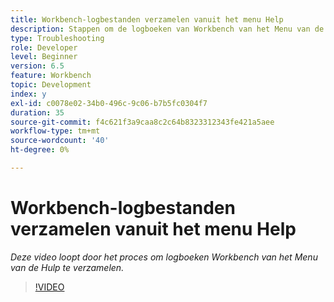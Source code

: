 ```yaml
---
title: Workbench-logbestanden verzamelen vanuit het menu Help
description: Stappen om de logboeken van Workbench van het Menu van de Hulp te verzamelen
type: Troubleshooting
role: Developer
level: Beginner
version: 6.5
feature: Workbench
topic: Development
index: y
exl-id: c0078e02-34b0-496c-9c06-b7b5fc0304f7
duration: 35
source-git-commit: f4c621f3a9caa8c2c64b8323312343fe421a5aee
workflow-type: tm+mt
source-wordcount: '40'
ht-degree: 0%

---
```


# Workbench-logbestanden verzamelen vanuit het menu Help

*Deze video loopt door het proces om logboeken Workbench van het Menu van de Hulp te verzamelen.*

>[!VIDEO](https://video.tv.adobe.com/v/335501?quality=12&learn=on)
